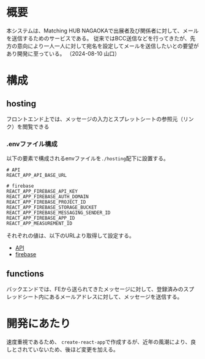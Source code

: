 # 概要
本システムは、Matching HUB NAGAOKAで出展者及び関係者に対して、メールを送信するためのサービスである。
従来ではBCC送信などを行ってきたが、先方の意向により一人一人に対して宛名を設定してメールを送信したいとの要望があり開発に至っている。
（2024-08-10 山口）

# 構成
## hosting
フロントエンド上では、メッセージの入力とスプレットシートの参照元（リンク）を閲覧できる
### .envファイル構成
以下の要素で構成されるenvファイルを`./hosting`配下に設置する。
```.env
# API
REACT_APP_API_BASE_URL

# firebase
REACT_APP_FIREBASE_API_KEY
REACT_APP_FIREBASE_AUTH_DOMAIN
REACT_APP_FIREBASE_PROJECT_ID
REACT_APP_FIREBASE_STORAGE_BUCKET
REACT_APP_FIREBASE_MESSAGING_SENDER_ID
REACT_APP_FIREBASE_APP_ID
REACT_APP_MEASUREMENT_ID
```
それぞれの値は、以下のURLより取得して設定する。
- [API](https://console.firebase.google.com/project/group-email-system/functions?hl=ja)
- [firebase](https://console.firebase.google.com/project/group-email-system/settings/general/web:YWQzYzc0YWEtMDE1ZC00NjZlLWE3NjQtMDIxYTE3MTdiZDU3?hl=ja&nonce=1727025041507)

## functions
バックエンドでは、FEから送られてきたメッセージに対して、登録済みのスプレッドシート内にあるメールアドレスに対して、メッセージを送信する。

# 開発にあたり
速度重視であるため、 `create-react-app`で作成するが、近年の風潮により、良しとされていないため、後ほど変更を加える。
